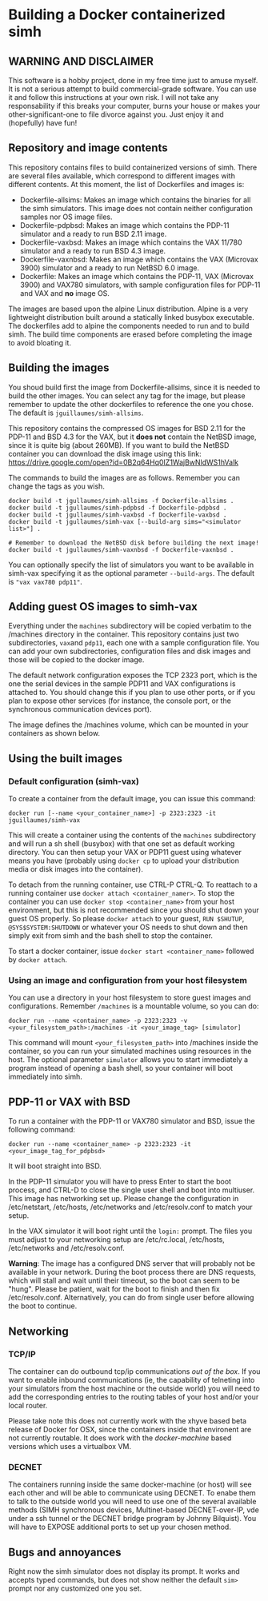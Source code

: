 # Building a Docker containerized simh

## WARNING AND DISCLAIMER

This software is a hobby project, done in my free time just to amuse myself. It is not a serious attempt to build commercial-grade software. You can use it and follow this instructions at your own risk. I will not take any responsability if this breaks your computer, burns your house or makes your other-significant-one to file divorce against you. Just enjoy it and (hopefully) have fun!

## Repository and image contents

This repository contains files to build containerized versions of simh. There are several files available, which correspond to different images with different contents. At this moment, the list of Dockerfiles and images is:

- Dockerfile-allsims: Makes an image which contains the binaries for all the simh simulators. This image does not contain neither configuration samples nor OS image files.
- Dockerfile-pdpbsd: Makes an image which contains the PDP-11 simulator and a ready to run BSD 2.11 image.
- Dockerfile-vaxbsd: Makes an image which contains the VAX 11/780 simulator and a ready to run BSD 4.3 image.
- Dockerfile-vaxnbsd: Makes an image which contains the VAX (Microvax 3900) simulator and a ready to run NetBSD 6.0 image.
- Dockerfile: Makes an image which contains the PDP-11, VAX (Microvax 3900) and VAX780 simulators, with sample configuration files for PDP-11 and VAX and **no** image OS.

The images are based upon the alpine Linux distribution. Alpine is a very lightweight distribution built around a statically linked busybox executable. The dockerfiles add to alpine the components needed to run and to build simh. The build time components are erased before completing the image to avoid bloating it.

## Building the images

You shoud build first the image from Dockerfile-allsims, since it is needed to build the other images. You can select any tag for the image, but please remember to update the other dockerfiles to reference the one you chose. The default is ```jguillaumes/simh-allsims```.

This repository contains the compressed OS images for BSD 2.11 for the PDP-11 and BSD 4.3 for the VAX, but it **does not** contain the NetBSD image, since it is quite big (about 260MB). If you want to build the NetBSD container you can download the disk image using this link: https://drive.google.com/open?id=0B2q64Hq0IZ1WajBwNldWS1hValk

The commands to build the images are as follows. Remember you can change the tags as you wish.

```
docker build -t jgullaumes/simh-allsims -f Dockerfile-allsims .
docker build -t jgullaumes/simh-pdpbsd -f Dockerfile-pdpbsd .
docker build -t jgullaumes/simh-vaxbsd -f Dockerfile-vaxbsd .
docker build -t jgullaumes/simh-vax [--build-arg sims="<simulator list>"] .

# Remember to download the NetBSD disk before building the next image!
docker build -t jgullaumes/simh-vaxnbsd -f Dockerfile-vaxnbsd .
```

You can optionally specify the list of simulators you want to be available in simh-vax specifying it as the optional parameter ```--build-args```. The default is ```"vax vax780 pdp11"```.



## Adding guest OS images to simh-vax

Everything under the ```machines``` subdirectory will be copied verbatim to the /machines directory in the container. This repository
contains just two subdirectories, ```vax```and ```pdp11```, each one with a sample configuration file. You can add your own subdirectories,
configuration files and disk images and those will be copied to the docker image.

The default network configuration exposes the TCP 2323 port, which is the one the serial devices in the sample PDP11 and VAX configurations
is attached to. You should change this if you plan to use other ports, or if you plan to expose other services (for instance,
the console port, or the synchronous communication devices port).

The image defines the /machines volume, which can be mounted in your containers as shown below.

## Using the built images

### Default configuration (simh-vax)

To create a container from the default image, you can issue this command:

```
docker run [--name <your_container_name>] -p 2323:2323 -it jguillaumes/simh-vax
```
This will create a container using the contents of the ```machines``` subdirectory and will run a sh shell (busybox) with that one set as
default working directory. You can then setup your VAX or PDP11 guest using whatever means you have (probably using ```docker cp```
to upload your distribution media or disk images into the container).

To detach from the running container, use CTRL-P CTRL-Q. To reattach to a running container use ```docker attach <container_namer>```. To stop the container you can use ```docker stop <container_name>``` from your host environment, but this is not recommended since you should shut down your guest OS properly. So please ```docker attach``` to your guest, ```RUN $SHUTUP```, ```@SYS$SYSTEM:SHUTDOWN```  or whatever your OS needs to shut down and then simply exit from simh and the bash shell to stop the container.

To start a docker container, issue ```docker start <container_name>``` followed by ```docker attach```.

### Using an image and configuration from your host filesystem

You can use a directory in your host filesystem to store guest images and configurations. Remember ```/machines``` is a mountable volume, so you can do:

```
docker run --name <container_name> -p 2323:2323 -v <your_filesystem_path>:/machines -it <your_image_tag> [simulator]
```

This command will mount ```<your_filesystem_path>``` into /machines inside the container, so you can run your simulated machines using resources in the host. The optional parameter ```simulator``` allows you to start immediately a program instead of opening a bash shell,
so your container will boot immediately into simh.

## PDP-11 or VAX with BSD

To run a container with the PDP-11 or VAX780 simulator and BSD, issue the following command:

```
docker run --name <container_name> -p 2323:2323 -it <your_image_tag_for_pdpbsd>
```
It will boot straight into BSD.

In the PDP-11 simulator you will have to press Enter to start the boot process, and CTRL-D to close the single user shell and boot into multiuser. This image has networking set up. Please change the configuration in /etc/netstart, /etc/hosts, /etc/networks and /etc/resolv.conf to match your setup.

In the VAX simulator it will boot right until the ```login:``` prompt. The files you must adjust to your networking setup are /etc/rc.local, /etc/hosts, /etc/networks and /etc/resolv.conf.

**Warning**: The image has a configured DNS server that will probably not be available in your network. During the boot process there are DNS requests, which will stall and wait until their timeout, so the boot can seem to be "hung". Please be patient, wait for the boot to finish and then fix /etc/resolv.conf. Alternatively, you can do from single user before allowing the boot to continue.


## Networking

### TCP/IP

The container can do outbound tcp/ip communications _out of the box_. If you want to enable inbound communications (ie, the capability of telneting into your simulators from the host machine or the outside world) you will need to add the corresponding entries to the routing tables of your host and/or your local router.

Please take note this does not currently work with the xhyve based beta release of Docker for OSX, since the containers inside that environent are not currently routable. It does work with the _docker-machine_ based versions which uses a virtualbox VM.

### DECNET

The containers running inside the same docker-machine (or host) will see each other and will be able to communicate using DECNET. To enabe them to talk to the outside world you will need to use one of the several available methods (SIMH synchronous devices, Multinet-based DECNET-over-IP, vde under a ssh tunnel or the DECNET bridge program by Johnny Bilquist). You will have to EXPOSE additional ports to set up your chosen method.

## Bugs and annoyances

Right now the simh simulator does not display its prompt. It works and accepts typed commands, but does not show neither the default ```sim>``` prompt nor any customized one you set.
